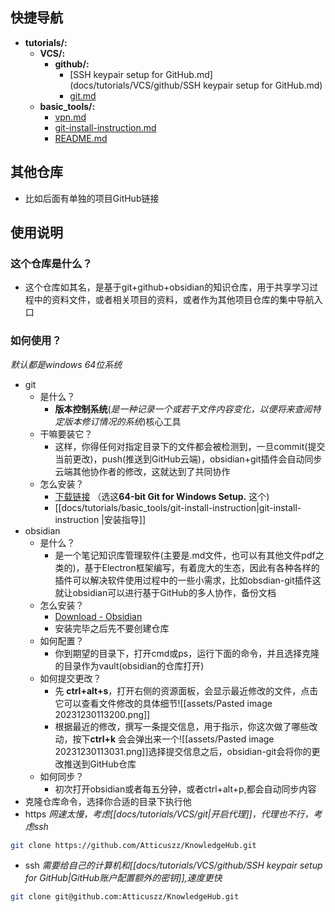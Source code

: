 
## 快捷导航
- **tutorials/:**
  - **VCS/:**
    - **github/:**
        - [SSH keypair setup for GitHub.md](docs/tutorials/VCS/github/SSH keypair setup for GitHub.md)
      - [git.md](docs/tutorials/VCS/git.md)
  - **basic_tools/:**
      - [vpn.md](docs/tutorials/basic_tools/vpn.md)
      - [git-install-instruction.md](docs/tutorials/basic_tools/git-install-instruction.md)
      - [README.md](docs/tutorials/basic_tools/README.md)
## 其他仓库
- 比如后面有单独的项目GitHub链接

## 使用说明
### 这个仓库是什么？
- 这个仓库如其名，是基于git+github+obsidian的知识仓库，用于共享学习过程中的资料文件，或者相关项目的资料，或者作为其他项目仓库的集中导航入口
### 如何使用？
*默认都是windows 64位系统*
- git
	- 是什么？
		- **版本控制系统**(*是一种记录一个或若干文件内容变化，以便将来查阅特定版本修订情况的系统*)核心工具
	- 干嘛要装它？
		- 这样，你得任何对指定目录下的文件都会被检测到，一旦commit(提交当前更改)，push(推送到GitHub云端)，obsidian+git插件会自动同步云端其他协作者的修改，这就达到了共同协作
	 - 怎么安装？
		 - [下载链接](https://git-scm.com/download/win) （选这**64-bit Git for Windows Setup.** 这个)
		 - [[docs/tutorials/basic_tools/git-install-instruction|git-install-instruction |安装指导]]
- obsidian
	- 是什么？
		- 是一个笔记知识库管理软件(主要是.md文件，也可以有其他文件pdf之类的)，基于Electron框架编写，有着庞大的生态，因此有各种各样的插件可以解决软件使用过程中的一些小需求，比如obsdian-git插件这就让obsidian可以进行基于GitHub的多人协作，备份文档
	- 怎么安装？
		- [Download - Obsidian](https://obsidian.md/download)
		- 安装完毕之后先不要创建仓库
	- 如何配置？
		- 你到期望的目录下，打开cmd或ps，运行下面的命令，并且选择克隆的目录作为vault(obsidian的仓库打开)
	- 如何提交更改？
		- 先 **ctrl+alt+s**，打开右侧的资源面板，会显示最近修改的文件，点击它可以查看文件修改的具体细节![[assets/Pasted image 20231230113200.png]]
		- 根据最近的修改，撰写一条提交信息，用于指示，你这次做了哪些改动，按下**ctrl+k** 会会弹出来一个![[assets/Pasted image 20231230113031.png]]选择提交信息之后，obsidian-git会将你的更改推送到GitHub仓库
	 - 如何同步？
		 - 初次打开obsidian或者每五分钟，或者ctrl+alt+p,都会自动同步内容
- 克隆仓库命令，选择你合适的目录下执行他 
- https *网速太慢，考虑[[docs/tutorials/VCS/git|开启代理]]，代理也不行，考虑ssh*
```bash
git clone https://github.com/Atticuszz/KnowledgeHub.git
```
- ssh *需要给自己的计算机和[[docs/tutorials/VCS/github/SSH keypair setup for GitHub|GitHub账户配置额外的密钥]],速度更快*
```bash
git clone git@github.com:Atticuszz/KnowledgeHub.git
```
